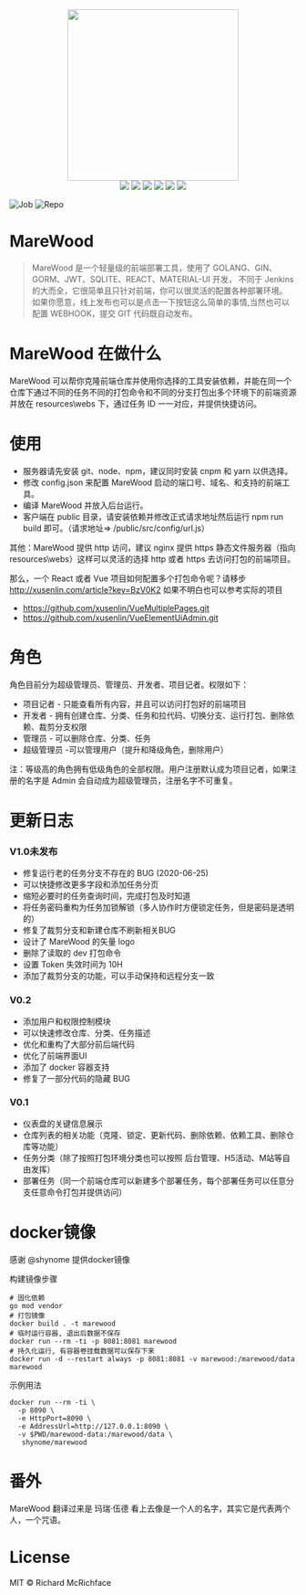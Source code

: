 <div align=center>
<img src="http://xusenlin.com/assets/images/marewood/logo.svg" width=300" height="300" />
</div>
<div align=center>
<img src="https://img.shields.io/badge/golang-1.12-blue"/>
<img src="https://img.shields.io/badge/gin-1.4.0-lightBlue"/>
<img src="https://img.shields.io/badge/jwt go-3.2.0-lightBlue"/>
<img src="https://img.shields.io/badge/gorm-1.9.11-red"/>
<img src="https://img.shields.io/badge/react-16.9.0-brightgreen"/>
<img src="https://img.shields.io/badge/material ui-4.9.10-green"/>
</div>

![Job](http://xusenlin.com/assets/images/marewood/v1.0.png)
![Repo](http://xusenlin.com/assets/images/marewood/repo.png?v=2)

# MareWood
>MareWood 是一个轻量级的前端部署工具，使用了 GOLANG、GIN、GORM、JWT、SQLITE、REACT、MATERIAL-UI 开发，
不同于 Jenkins 的大而全，它很简单且只针对前端，你可以很灵活的配置各种部署环境。
如果你愿意，线上发布也可以是点击一下按钮这么简单的事情,当然也可以配置 WEBHOOK，提交 GIT 代码既自动发布。


# MareWood 在做什么
MareWood 可以帮你克隆前端仓库并使用你选择的工具安装依赖，并能在同一个仓库下通过不同的任务不同的打包命令和不同的分支打包出多个环境下的前端资源并放在 resources\webs 下，通过任务 ID 一一对应，并提供快捷访问。


# 使用

- 服务器请先安装 git、node、npm，建议同时安装 cnpm 和 yarn 以供选择。
- 修改 config.json 来配置 MareWood 启动的端口号、域名、和支持的前端工具。
- 编译 MareWood 并放入后台运行。
- 客户端在 public 目录，请安装依赖并修改正式请求地址然后运行 npm run build 即可。（请求地址=> /public/src/config/url.js）

其他：MareWood 提供 http 访问，建议 nginx 提供 https 静态文件服务器（指向resources\webs）这样可以灵活的选择 http 或者 https 去访问打包的前端项目。


那么，一个 React 或者 Vue 项目如何配置多个打包命令呢？请移步
http://xusenlin.com/article?key=BzV0K2
如果不明白也可以参考实际的项目

- https://github.com/xusenlin/VueMultiplePages.git
- https://github.com/xusenlin/VueElementUiAdmin.git

# 角色

角色目前分为超级管理员、管理员、开发者、项目记者。权限如下：

- 项目记者 - 只能查看所有内容，并且可以访问打包好的前端项目
- 开发者 - 拥有创建仓库、分类、任务和拉代码、切换分支、运行打包、删除依赖、裁剪分支权限
- 管理员 - 可以删除仓库、分类、任务
- 超级管理员 -可以管理用户（提升和降级角色，删除用户）

注：等级高的角色拥有低级角色的全部权限。用户注册默认成为项目记者，如果注册的名字是 Admin 会自动成为超级管理员，注册名字不可重复。

# 更新日志
### V1.0未发布
* 修复运行老的任务分支不存在的 BUG (2020-06-25)
* 可以快捷修改更多字段和添加任务分页
* 缩短必要时的任务查询时间，完成打包及时知道
* 将任务密码重构为任务加锁解锁（多人协作时方便锁定任务，但是密码是透明的）
* 修复了裁剪分支和新建仓库不刷新相关BUG
* 设计了 MareWood 的矢量 logo
* 删除了读取的 dev 打包命令
* 设置 Token 失效时间为 10H
* 添加了裁剪分支的功能，可以手动保持和远程分支一致

### V0.2
* 添加用户和权限控制模块
* 可以快速修改仓库、分类、任务描述
* 优化和重构了大部分前后端代码
* 优化了前端界面UI
* 添加了 docker 容器支持
* 修复了一部分代码的隐藏 BUG

### V0.1
* 仪表盘的关键信息展示
* 仓库列表的相关功能（克隆、锁定、更新代码、删除依赖、依赖工具、删除仓库等功能）
* 任务分类（除了按照打包环境分类也可以按照 后台管理、H5活动、M站等自由发挥）
* 部署任务（同一个前端仓库可以新建多个部署任务，每个部署任务可以任意分支任意命令打包并提供访问）


# docker镜像
感谢 @shynome 提供docker镜像

构建镜像步骤
```
# 固化依赖
go mod vendor
# 打包镜像
docker build . -t marewood
# 临时运行容器, 退出后数据不保存
docker run --rm -ti -p 8081:8081 marewood
# 持久化运行, 有容器卷挂载数据可以保存下来
docker run -d --restart always -p 8081:8081 -v marewood:/marewood/data marewood
```

示例用法
```
docker run --rm -ti \
  -p 8090 \
  -e HttpPort=8090 \
  -e AddressUrl=http://127.0.0.1:8090 \
  -v $PWD/marewood-data:/marewood/data \
   shynome/marewood
```


# 番外

MareWood 翻译过来是 玛瑞·伍德 看上去像是一个人的名字，其实它是代表两个人，一个咒语。



# License

MIT © Richard McRichface
